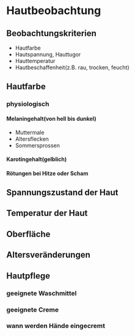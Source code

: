 # Hautbeobachtung
## Beobachtungskriterien
- Hautfarbe
- Hautspannung, Hauttugor
- Hauttemperatur
- Hautbeschaffenheit(z.B. rau, trocken, feucht)
## Hautfarbe
### physiologisch
#### Melaningehalt(von hell bis dunkel)
- Muttermale
- Altersflecken
- Sommersprossen
#### Karotingehalt(gelblich)
#### Rötungen bei Hitze oder Scham
## Spannungszustand der Haut
## Temperatur der Haut
## Oberfläche
## Altersveränderungen
## Hautpflege
### geeignete Waschmittel
### geeignete Creme
### wann werden Hände eingecremt
